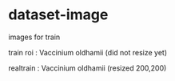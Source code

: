 # dataset-image
images for train


train roi : Vaccinium oldhamii (did not resize yet)


realtrain : Vaccinium oldhamii (resized 200,200)
